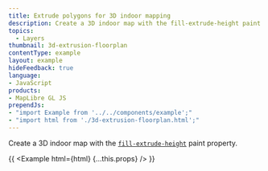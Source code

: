```yaml
---
title: Extrude polygons for 3D indoor mapping
description: Create a 3D indoor map with the fill-extrude-height paint property.
topics:
  - Layers
thumbnail: 3d-extrusion-floorplan
contentType: example
layout: example
hideFeedback: true
language:
- JavaScript
products:
- MapLibre GL JS
prependJs:
- "import Example from '../../components/example';"
- "import html from './3d-extrusion-floorplan.html';"
---
```


Create a 3D indoor map with the [`fill-extrude-height`](https://maplibre.org/maplibre-style/layers/#paint-fill-extrusion-fill-extrusion-height) paint property.

{{ <Example html={html} {...this.props} /> }}
